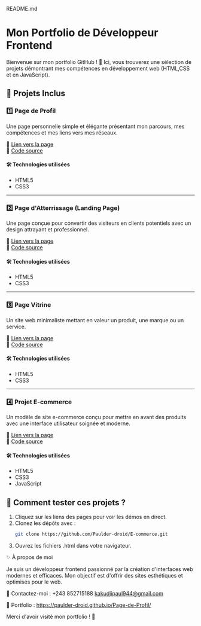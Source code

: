 README.md

# Mon Portfolio de Développeur Frontend  

Bienvenue sur mon portfolio GitHub ! 🚀 Ici, vous trouverez une sélection de projets démontrant mes compétences en développement web (HTML,CSS et en JavaScript).  

## 📌 Projets Inclus  

### 1️⃣ **Page de Profil**  
Une page personnelle simple et élégante présentant mon parcours, mes compétences et mes liens vers mes réseaux.  

🔗 [Lien vers la page](https://paulder-droid.github.io/Page-de-Profil/)  
📁 [Code source](https://github.com/nom_utilisateur/profil)  

#### 🛠️ Technologies utilisées  
- HTML5  
- CSS3  

---

### 2️⃣ **Page d'Atterrissage (Landing Page)**  
Une page conçue pour convertir des visiteurs en clients potentiels avec un design attrayant et professionnel.  

🔗 [Lien vers la page](https://Paulder-droid.github.io/landing-page/)  
📁 [Code source](https://github.com/Paulder-droid/landing-page)  

#### 🛠️ Technologies utilisées  
- HTML5  
- CSS3  

---

### 3️⃣ **Page Vitrine**  
Un site web minimaliste mettant en valeur un produit, une marque ou un service.  

🔗 [Lien vers la page](https://Paulder-droid.github.io/page-vitrine/)  
📁 [Code source](https://github.com/Paulder-droid/page-vitrine)  

#### 🛠️ Technologies utilisées  
- HTML5  
- CSS3  

---
### 4️⃣ **Projet E-commerce**  
Un modèle de site e-commerce conçu pour mettre en avant des produits avec une interface utilisateur soignée et moderne.  

🔗 [Lien vers la page](https://Paulder-droid.github.io/ecommerce/)  
📁 [Code source](https://github.com/Paulder-droid/ecommerce)  

#### 🛠️ Technologies utilisées  
- HTML5  
- CSS3
- JavaScript 

## 📂 Comment tester ces projets ?  

1. Cliquez sur les liens des pages pour voir les démos en direct.  
2. Clonez les dépôts avec :  
   ```sh
   git clone https://github.com/Paulder-droid/E-commerce.git

3. Ouvrez les fichiers .html dans votre navigateur.



✨ À propos de moi

Je suis un développeur frontend passionné par la création d'interfaces web modernes et efficaces. Mon objectif est d'offrir des sites esthétiques et optimisés pour le web.

📧 Contactez-moi : +243 852715188 
                   kakudjipaul944@gmail.com
                   
📌 Portfolio : https://paulder-droid.github.io/Page-de-Profil/

Merci d'avoir visité mon portfolio ! 🚀
